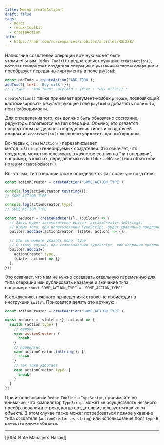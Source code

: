 ```yaml
---
title: Метод createAction()
draft: false
tags:
  - React
  - redux-toolkit
  - createAction
info:
  - https://habr.com/ru/companies/inobitec/articles/481288/
---
```

Написание создателей операции вручную может быть утомительным. `Redux Toolkit` предоставляет функцию `createAction()`, которая генерирует создателя операции с указанным типом операции и преобразует переданные аргументы в поле `payload`:

```jsx
const addTodo = createAction('ADD_TODO');
addTodo({ text: 'Buy milk' });
// { type : "ADD_TODO", payload : {text : "Buy milk"}} )

```

`createAction()` также принимает аргумент-колбек `prepare`, позволяющий кастомизировать результирующее поле `payload` и добавлять поле `meta`, при необходимости.

Для определения того, как должно быть обновлено состояние, редукторы полагаются на тип операции. Обычно, это делается посредством раздельного определения типов и создателей операции. `createAction()` позволяет упростить данный процесс.

Во-первых, `createAction()` перезаписывает метод `toString()` генерируемых создателей. Это означает, что создатель может использовать в качестве ссылки на "тип операции", например, в ключах, передаваемых в `builder.addCase()` или объектной нотации `createReducer()`.

Во-вторых, тип операции также определяется как поле `type` создателя.

```jsx
const actionCreator = createAction('SOME_ACTION_TYPE');

console.log(actionCreator.toString());
// SOME_ACTION_TYPE

console.log(actionCreator.type);
// SOME_ACTION_TYPE

const reducer = createReducer({}, (builder) => {
  // Здесь будет автоматически вызван `actionCreator.toString()`
  // Кроме того, при использовании TypeScript, будет правильно предложен (предположен) тип операции
  builder.addCase(actionCreator, (state, action) => {});

  // Или вы можете указать поле `type`
  // В этому случае, при использовании TypeScript, тип операции предложен не будет
  builder.addCase(
    actionCreator.type,
    (state, action) => {}
  );
});
```

Это означает, что нам не нужно создавать отдельную переменную для типа операции или дублировать название и значение типа, например: `const SOME_ACTION_TYPE = 'SOME_ACTION_TYPE'`.

К сожалению, неявного приведения к строке не происходит в инструкции `switch`. Приходится делать это вручную:

```jsx
const actionCreator = createAction('SOME_ACTION_TYPE');

const reducer = (state = {}, action) => {
  switch (action.type) {
    // ошибка
    case actionCreator: {
      break;
    }
    // правильно
    case actionCreator.toString(): {
      break;
    }
    // так тоже работает
    case actionCreator.type: {
      break;
    }
  }
};
```

При использовании `Redux Toolkit` с `TypeScript`, принимайте во внимание, что компилятор `TypeScript` может не осуществлять неявного преобразования в строку, когда создатель используется как ключ объекта. В этом случае также может потребоваться прямое указание типа создателя (`actionCreator as string`) или использование поля `type` в качестве ключа объекта.

____

[[004 State Managers|Назад]]